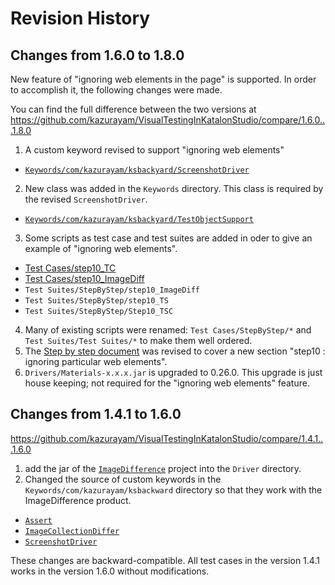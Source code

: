 # Revision History

## Changes from 1.6.0 to 1.8.0

New feature of "ignoring web elements in the page" is supported. In order to accomplish it, the following changes were made.

You can find the full difference between the two versions at https://github.com/kazurayam/VisualTestingInKatalonStudio/compare/1.6.0...1.8.0

1. A custom keyword revised to support "ignoring web elements"
  - [`Keywords/com/kazurayam/ksbackyard/ScreenshotDriver`](../Keywords/com/kazurayam/ksbackyard/ScreenshotDriver.groovy)
2. New class was added in the `Keywords` directory. This class is required by the revised `ScreenshotDriver`.
  - [`Keywords/com/kazurayam/ksbackyard/TestObjectSupport`](../Keywords/com/kazurayam/ksbackyard/TestObjectSupport.groovy)
3. Some scripts as test case and test suites are added in oder to give an example of "ignoring web elements".
  - [Test Cases/step10_TC](../ScriptsStepByStep/step10_TC/Script1549952063213.groovy)
  - [Test Cases/step10_ImageDiff](../Scripts/StepByStep/step10_ImageDiff/Script1549948805708.groovy)
  - `Test Suites/StepByStep/step10_ImageDiff`
  - `Test Suites/StepByStep/step10_TS`
  - `Test Suites/StepByStep/Step10_TSC`
4. Many of existing scripts were renamed: `Test Cases/StepByStep/*` and `Test Suites/Test Suites/*` to make them well ordered.
5. The [Step by step document](./Step_by_step_instruction.md) was revised to cover a new section "step10 : ignoring particular web elements".
6. `Drivers/Materials-x.x.x.jar` is upgraded to 0.26.0. This upgrade is just house keeping; not required for the "ignoring web elements" feature.


## Changes from 1.4.1 to 1.6.0

https://github.com/kazurayam/VisualTestingInKatalonStudio/compare/1.4.1...1.6.0

1. add the jar of the [`ImageDifference`](https://github.com/kazurayam/ImageDifference) project into the `Driver` directory.
2. Changed the source of custom keywords in the `Keywords/com/kazurayam/ksbackward` directory so that they work with the ImageDifference product.
  - [`Assert`](../Keywords/com/kazurayam/ksbackyard/Assert.groovy)
  - [`ImageCollectionDiffer`](../Keywords/com/kazurayam/ksbackyard/ImageCollectionDiffer.groovy)
  - [`ScreenshotDriver`](../Keywords/com/kazurayam/ksbackyard/ScreenshotDriver.groovy)

These changes are backward-compatible. All test cases in the version 1.4.1 works in the version 1.6.0 without modifications.
